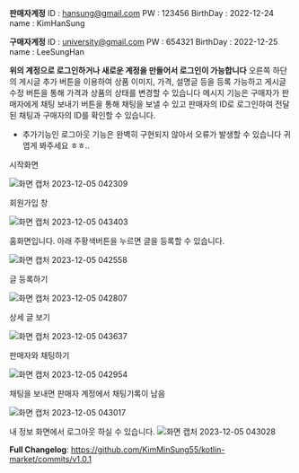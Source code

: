 **판매자계정**
ID : hansung@gmail.com
PW : 123456
BirthDay : 2022-12-24
name : KimHanSung

**구매자계정**
ID : university@gmail.com
PW : 654321
BirthDay : 2022-12-25
name : LeeSungHan

**위의 계정으로 로그인하거나 새로운 계정을 만들어서 로그인이 가능합니다**
오른쪽 하단의 게시글 추가 버튼을 이용하여 상품 이미지, 가격, 설명글 등을 등록 가능하고
게시글 수정 버튼을 통해 가격과 상품의 상태를 변경할 수 있습니다
메시지 기능은 구매자가 판매자에게 채팅 보내기 버튼을 통해 채팅을 보낼 수 있고
판매자의 ID로 로그인하여 전달된 채팅과 구매자의 ID를 확인할 수 있습니다.

* 추가기능인 로그아웃 기능은 완벽히 구현되지 않아서 오류가 발생할 수 있습니다 귀엽게 봐주세요 ㅎㅎ..

시작화면

![화면 캡처 2023-12-05 042309](https://github.com/KimMinSung55/kotlin-market/assets/121777977/a69b621e-b47b-457d-a351-d006b7ca483a)

회원가입 창

![화면 캡처 2023-12-05 043403](https://github.com/KimMinSung55/kotlin-market/assets/121777977/c2b53dc4-d6c7-4f1f-ac6f-d388ddf34217)

홈화면입니다. 아래 주황색버튼을 누르면 글을 등록할 수 있습니다.

![화면 캡처 2023-12-05 042558](https://github.com/KimMinSung55/kotlin-market/assets/121777977/123a9e96-8db0-4f4d-a80c-1453e902d8c4)

글 등록하기

![화면 캡처 2023-12-05 042807](https://github.com/KimMinSung55/kotlin-market/assets/121777977/3e998752-4842-48e4-bef3-1b1351ad48cd)


상세 글 보기

![화면 캡처 2023-12-05 043637](https://github.com/KimMinSung55/kotlin-market/assets/121777977/2133698e-719a-435d-a68d-37955e07ff5b)

판매자와 채팅하기

![화면 캡처 2023-12-05 042954](https://github.com/KimMinSung55/kotlin-market/assets/121777977/f09a1a88-1b76-4922-9123-546da15a93b4)

채팅을 보내면 판매자 계정에서 채팅기록이 남음

![화면 캡처 2023-12-05 043017](https://github.com/KimMinSung55/kotlin-market/assets/121777977/ae53f56c-eb91-45bb-926d-a4cdd184f770)

내 정보 화면에서 로그아웃 하실 수 있습니다.
![화면 캡처 2023-12-05 043028](https://github.com/KimMinSung55/kotlin-market/assets/121777977/080da444-5ccc-4b1b-8687-6a0da9697ded)

**Full Changelog**: https://github.com/KimMinSung55/kotlin-market/commits/v1.0.1
